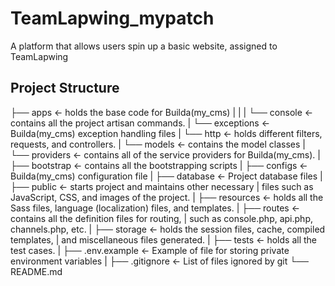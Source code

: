 # TeamLapwing_mypatch
A platform that allows users spin up a basic website, assigned to TeamLapwing
## Project Structure
├── apps                   <- holds the base code for Builda(my_cms) 
|      |
|      └── console         <- contains all the project artisan commands.
|      └── exceptions      <- Builda(my_cms) exception handling files
|      └── http            <- holds different filters, requests, and controllers.
|      └── models          <- contains the model classes
|      └── providers       <-  contains all of the service providers for Builda(my_cms).
|
├── bootstrap              <- contains all the bootstrapping scripts
|
├── configs                <- Builda(my_cms) configuration file
|
├── database               <- Project database files
|
├── public                 <- starts project and maintains other necessary
|                              files such as JavaScript, CSS, and images of the project.
|
├── resources              <- holds all the Sass files, language (localization) files, and templates.
|
├── routes                 <- contains all the definition files for routing, 
|                              such as console.php, api.php, channels.php, etc.
|
├── storage                <- holds the session files, cache, compiled templates, 
|                             and miscellaneous files generated.
|
├── tests                  <- holds all the test cases.
|
├── .env.example              <- Example of file for storing private environment variables
|
├── .gitignore                <- List of files ignored by git
└── README.md
